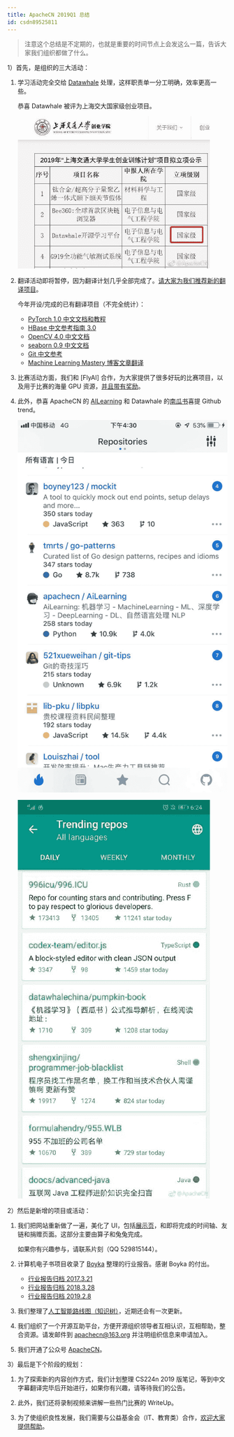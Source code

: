 ```yaml
---
title: ApacheCN 2019Q1 总结
id: csdn89525811
---
```


> 注意这个总结是不定期的，也就是重要的时间节点上会发这么一篇，告诉大家我们组织都做了什么。

1）首先，是组织的三大活动：

1.  学习活动完全交给 [Datawhale](https://weixin.sogou.com/weixin?query=datawhale) 处理，这样职责单一分工明确，效率更高一些。

    恭喜 Datawhale 被评为上海交大国家级创业项目。

    ![](../img/1a7aaaade4c2921a5017d68d2a048127.png)

2.  翻译活动即将暂停，因为翻译计划几乎全部完成了。[请大家为我们推荐新的翻译项目](http://bbs.apachecn.org/thread-77.htm)。

    今年开设/完成的已有翻译项目（不完全统计）：

    *   [PyTorch 1.0 中文文档和教程](https://github.com/apachecn/pytorch-doc-zh)
    *   [HBase 中文参考指南 3.0](https://github.com/apachecn/hbase-doc-zh)
    *   [OpenCV 4.0 中文文档](https://github.com/apachecn/opencv-doc-zh)
    *   [seaborn 0.9 中文文档](https://github.com/apachecn/seaborn-doc-zh)
    *   [Git 中文参考](https://github.com/apachecn/git-doc-zh)
    *   [Machine Learning Mastery 博客文章翻译](https://github.com/apachecn/ml-mastery-zh)
3.  比赛活动方面，我们和 [FlyAI] 合作，为大家提供了很多好玩的比赛项目，以及用于比赛的海量 GPU 资源，[并且带有奖励](http://home.apachecn.org/game/)。

4.  此外，恭喜 ApacheCN 的 [AILearning](https://github.com/apachecn/ailearning) 和 Datawhale 的[南瓜书](https://github.com/datawhalechina/pumpkin-book)喜提 Github trend。

    ![](../img/664a25ee041031674874ba6cf8bbf557.png)

    ![](../img/c38f9fc4a5993c376a76519151c8df09.png)

2）然后是新增的项目或活动：

1.  我们把网站重新做了一遍，美化了 UI，包括[展示页](https://www.apachecn.org)，和即将完成的时间轴、友链和捐赠页面。这部分主要由算子和兔兔完成。

    如果你有兴趣参与，请联系片刻（QQ 529815144）。

2.  计算机电子书项目收录了 [Boyka](https://weibo.com/Boyka88?topnav=1&wvr=6&topsug=1) 整理的行业报告。感谢 Boyka 的付出。

    *   [行业报告归档 2017.3.21](http://it-ebooks.flygon.net/industry-reports-2017/)
    *   [行业报告归档 2018.3.28](http://it-ebooks.flygon.net/industry-reports-2018/)
    *   [行业报告归档 2019.2.8](http://it-ebooks.flygon.net/industry-reports-2019/)
3.  我们整理了[人工智能路线图（知识树）](https://github.com/apachecn/ai-roadmap)，近期还会有一次更新。

4.  我们组织了一个开源互助平台，方便开源组织领导者互相认识，互相帮助，整合资源。请发邮件到 apachecn@163.org 并注明组织信息来申请加入。

5.  我们开通了公众号 [ApacheCN](https://weixin.sogou.com/weixin?query=ApacheCN)。

3）最后是下个阶段的规划：

1.  为了探索新的内容创作方式，我们计划整理 CS224n 2019 版笔记，等到中文字幕翻译完毕后开始进行，如果你有兴趣，请等待我们的公告。

2.  此外，我们还将录制视频来讲解一些热门比赛的 WriteUp。

3.  为了使组织良性发展，我们需要与公益基金会（IT、教育类）合作，[欢迎大家提供帮助](https://www.zhihu.com/question/318287335)。